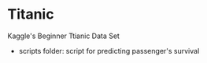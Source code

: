 <h1>Titanic</h1>
Kaggle's Beginner Ttianic Data Set

- scripts folder: script for predicting passenger's survival
